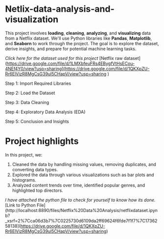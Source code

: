 # Netlix-data-analysis-and-visualization
This project involves **loading**, **cleaning**, **analyzing**, and **visualizing** data from a Netflix
dataset. We'll use Python libraries like **Pandas**, **Matplotlib**, and **Seaborn** to work
through the project. The goal is to explore the dataset, derive insights, and prepare
for potential machine learning tasks.

*Click here for the dataset used for this project* [Netflix raw dataset](https://drive.google.com/file/d/1LMXbfeuFRs4EBygfVtHsECou-4NEf4Y0/view?usp=sharing](https://drive.google.com/file/d/1QKXpZU-Rr6ElVizR8MgCsG39ul5CHapV/view?usp=sharing )

Step 1: Import Required Libraries

Step 2: Load the Dataset

Step 3: Data Cleaning

Step 4: Exploratory Data Analysis (EDA)

Step 5: Conclusion and Insights

# Project highlights
In this project, we:
1. Cleaned the data by handling missing values, removing duplicates, and
converting data types.
2. Explored the data through various visualizations such as bar plots and histograms.
3. Analyzed content trends over time, identified popular genres, and highlighted
top directors.

*I have attached the python file to check for yourself to know how its done.*
[Link to Python File](http://localhost:8890/files/Netflix%20Data%20Analysis/netflixdataset.ipynb?_xsrf=2%7Cca06d3b7%7C0225730d6109da2ff69624f6fde7f1f7%7C1736258138](https://drive.google.com/file/d/1QKXpZU-Rr6ElVizR8MgCsG39ul5CHapV/view?usp=sharing)
